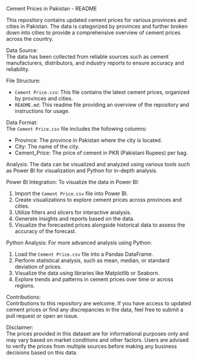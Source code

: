 Cement Prices in Pakistan - README

This repository contains updated cement prices for various provinces and cities in Pakistan. The data is categorized by provinces and further broken down into cities to provide a comprehensive overview of cement prices across the country.

Data Source:  
The data has been collected from reliable sources such as cement manufacturers, distributors, and industry reports to ensure accuracy and reliability.

File Structure:  
- `Cement Price.csv`: This file contains the latest cement prices, organized by provinces and cities.
- `README.md`: This readme file providing an overview of the repository and instructions for usage.

Data Format:  
The `Cement Price.csv` file includes the following columns:
- Province: The province in Pakistan where the city is located.
- City: The name of the city.
- Cement_Price: The price of cement in PKR (Pakistani Rupees) per bag.

Analysis: 
The data can be visualized and analyzed using various tools such as Power BI for visualization and Python for in-depth analysis. 

Power BI Integration: 
To visualize the data in Power BI:
1. Import the `Cement Price.csv` file into Power BI.
2. Create visualizations to explore cement prices across provinces and cities.
3. Utilize filters and slicers for interactive analysis.
4. Generate insights and reports based on the data.
5. Visualize the forecasted prices alongside historical data to assess the accuracy of the forecast.

Python Analysis: 
For more advanced analysis using Python:
1. Load the `Cement Price.csv` file into a Pandas DataFrame.
2. Perform statistical analysis, such as mean, median, or standard deviation of prices.
3. Visualize the data using libraries like Matplotlib or Seaborn.
4. Explore trends and patterns in cement prices over time or across regions.

Contributions:  
Contributions to this repository are welcome. If you have access to updated cement prices or find any discrepancies in the data, feel free to submit a pull request or open an issue.

Disclaimer:  
The prices provided in this dataset are for informational purposes only and may vary based on market conditions and other factors. Users are advised to verify the prices from multiple sources before making any business decisions based on this data.

